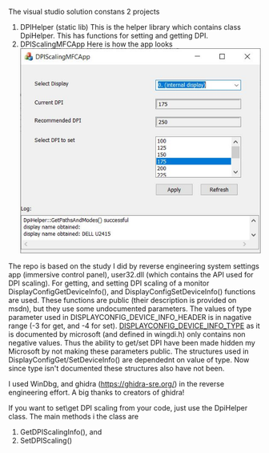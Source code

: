 The visual studio solution constans 2 projects

1. DPIHelper (static lib)
This is the helper library which contains class DpiHelper. This has functions for setting and getting DPI.
1. DPIScalingMFCApp
Here is how the app looks
![DPI scaling MFC app](DPIScalingMFCAppScreenshot.JPG)

The repo is based on the study I did by reverse engineering system settings app (immersive control panel), user32.dll (which contains the API used for DPI scaling).
For getting, and setting DPI scaling of a monitor DisplayConfigGetDeviceInfo(), and DisplayConfigSetDeviceInfo() functions are used.
These functions are public (their description is provided on msdn), but they use some undocumented parameters.
The values of type parameter used in DISPLAYCONFIG_DEVICE_INFO_HEADER is in nagative range (-3 for get, and -4 for set).
[DISPLAYCONFIG_DEVICE_INFO_TYPE](https://docs.microsoft.com/en-us/windows/win32/api/wingdi/ne-wingdi-displayconfig_device_info_type) as it is
documented by microsoft (and defined in wingdi.h) only contains non negative values. Thus the ability to get/set DPI
have been made hidden my Microsoft by not making these parameters public.
The structures used in DisplayConfigGet/SetDeviceInfo() are dependednt on value of type. Now since type isn't documented
these structures also have not been.

I used WinDbg, and ghidra (https://ghidra-sre.org/) in the reverse engineering effort. A big thanks to creators of ghidra!

If you want to set\get DPI scaling from your code, just use the DpiHelper class. The main methods i the class are
1. GetDPIScalingInfo(), and
1. SetDPIScaling()